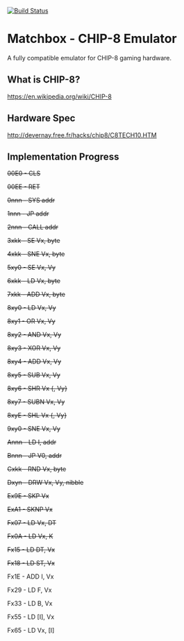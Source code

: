 [![Build Status](https://travis-ci.org/turingincomplete/MatchboxChip8.svg?branch=master)](https://travis-ci.org/turingincomplete/MatchboxChip8)

# Matchbox - CHIP-8 Emulator
A fully compatible emulator for CHIP-8 gaming hardware.

## What is CHIP-8?
https://en.wikipedia.org/wiki/CHIP-8

## Hardware Spec
http://devernay.free.fr/hacks/chip8/C8TECH10.HTM

## Implementation Progress
~~00E0 - CLS~~

~~00EE - RET~~

~~0nnn - SYS addr~~

~~1nnn - JP addr~~

~~2nnn - CALL addr~~

~~3xkk - SE Vx, byte~~

~~4xkk - SNE Vx, byte~~

~~5xy0 - SE Vx, Vy~~

~~6xkk - LD Vx, byte~~

~~7xkk - ADD Vx, byte~~

~~8xy0 - LD Vx, Vy~~

~~8xy1 - OR Vx, Vy~~

~~8xy2 - AND Vx, Vy~~

~~8xy3 - XOR Vx, Vy~~

~~8xy4 - ADD Vx, Vy~~

~~8xy5 - SUB Vx, Vy~~

~~8xy6 - SHR Vx {, Vy}~~

~~8xy7 - SUBN Vx, Vy~~

~~8xyE - SHL Vx {, Vy}~~

~~9xy0 - SNE Vx, Vy~~

~~Annn - LD I, addr~~

~~Bnnn - JP V0, addr~~

~~Cxkk - RND Vx, byte~~

~~Dxyn - DRW Vx, Vy, nibble~~

~~Ex9E - SKP Vx~~

~~ExA1 - SKNP Vx~~

~~Fx07 - LD Vx, DT~~

~~Fx0A - LD Vx, K~~

~~Fx15 - LD DT, Vx~~

~~Fx18 - LD ST, Vx~~

Fx1E - ADD I, Vx

Fx29 - LD F, Vx

Fx33 - LD B, Vx

Fx55 - LD [I], Vx

Fx65 - LD Vx, [I]

